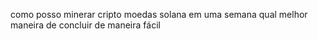 como posso minerar cripto moedas solana em uma semana 
qual melhor maneira 
de concluir de maneira fácil 
